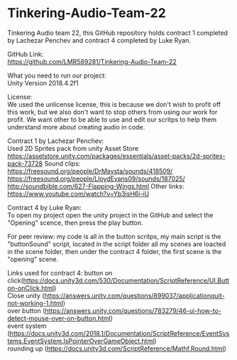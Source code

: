 # Tinkering-Audio-Team-22
Tinkering Audio team 22, this GitHub repository holds contract 1 completed by Lachezar Penchev and contract 4 completed by Luke Ryan. 

GitHub Link:<br />
https://github.com/LMR589281/Tinkering-Audio-Team-22

What you need to run our project:<br />
Unity Version 2018.4.2f1

License:<br />
We used the unlicense license, this is because we don't wish to profit off this work, but we also don't want to stop others from using our work for profit. We want other to be able to use and edit our scritps to help them understand more about creating audio in code.  

Contract 1 by Lachezar Penchev:<br />
Used 2D Sprites pack from unity Asset Store
https://assetstore.unity.com/packages/essentials/asset-packs/2d-sprites-pack-73728
Sound clips:
https://freesound.org/people/DrMaysta/sounds/418509/
https://freesound.org/people/LloydEvans09/sounds/187025/
http://soundbible.com/627-Flapping-Wings.html
Other links:
https://www.youtube.com/watch?v=Yb3isH6j-iU

Contract 4 by Luke Ryan:<br />
To open my project open the unity project in the GitHub and select the "Opening" scence, then press the play button.

For peer review: my code is all in the button scritps, my main script is the "buttonSound" script, located in the script folder
all my scenes are loacted in the scene folder, then under the contract 4 folder, the first scene is the "opening" scene. 

Links used for contract 4:
button on click(https://docs.unity3d.com/530/Documentation/ScriptReference/UI.Button-onClick.html)<br />
Close unity (https://answers.unity.com/questions/899037/applicationquit-not-working-1.html)<br />
over button (https://answers.unity.com/questions/783279/46-ui-how-to-detect-mouse-over-on-button.html)<br />
event system (https://docs.unity3d.com/2018.1/Documentation/ScriptReference/EventSystems.EventSystem.IsPointerOverGameObject.html)<br />
rounding up (https://docs.unity3d.com/ScriptReference/Mathf.Round.html)
